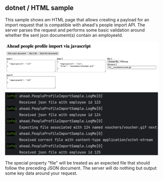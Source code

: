 ## dotnet / HTML sample

This sample shows am HTML page that allows creating a payload for an 
import request that is compatible with ahead's people import API. The server parses the request and performs
some basic validation around whether the sent json document(s) contain an employeeId. 

![Alt text](docs/screenshot.png "Screenshot of the HTML page in action")
![Alt text](docs/screenshot2.png "Corresponding server log")

The special property "file" will be treated as an expected file that should follow the preceding JSON document. The server will do nothing but output some key data around your request.